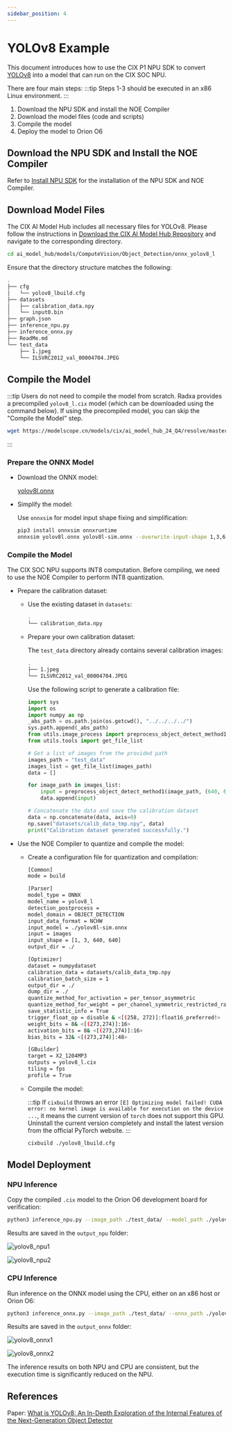 ```yaml
---
sidebar_position: 4
---
```


# YOLOv8 Example

This document introduces how to use the CIX P1 NPU SDK to convert [YOLOv8](https://github.com/ultralytics/ultralytics/tree/v8.1.43) into a model that can run on the CIX SOC NPU.

There are four main steps:
:::tip
Steps 1-3 should be executed in an x86 Linux environment.
:::

1. Download the NPU SDK and install the NOE Compiler
2. Download the model files (code and scripts)
3. Compile the model
4. Deploy the model to Orion O6

## Download the NPU SDK and Install the NOE Compiler

Refer to [Install NPU SDK](./npu-introduction#install-npu-sdk-x86-linux-environment) for the installation of the NPU SDK and NOE Compiler.

## Download Model Files

The CIX AI Model Hub includes all necessary files for YOLOv8. Please follow the instructions in [Download the CIX AI Model Hub Repository](./ai-hub#download-the-cix-ai-model-hub-repository) and navigate to the corresponding directory.

```bash
cd ai_model_hub/models/ComputeVision/Object_Detection/onnx_yolov8_l
```

Ensure that the directory structure matches the following:

```bash
.
├── cfg
│   └── yolov8_lbuild.cfg
├── datasets
│   ├── calibration_data.npy
│   └── input0.bin
├── graph.json
├── inference_npu.py
├── inference_onnx.py
├── ReadMe.md
└── test_data
    ├── 1.jpeg
    └── ILSVRC2012_val_00004704.JPEG
```

## Compile the Model

:::tip
Users do not need to compile the model from scratch. Radxa provides a precompiled `yolov8_l.cix` model (which can be downloaded using the command below). If using the precompiled model, you can skip the "Compile the Model" step.

```bash
wget https://modelscope.cn/models/cix/ai_model_hub_24_Q4/resolve/master/models/ComputeVision/Object_Detection/onnx_yolov8_l/yolov8_l.cix
```

:::

### Prepare the ONNX Model

- Download the ONNX model:

  [yolov8l.onnx](https://modelscope.cn/models/cix/ai_model_hub_24_Q4/resolve/master/models/ComputeVision/Object_Detection/onnx_yolov8_l/model/yolov8l.onnx)

- Simplify the model:

  Use `onnxsim` for model input shape fixing and simplification:

  ```bash
  pip3 install onnxsim onnxruntime
  onnxsim yolov8l.onnx yolov8l-sim.onnx --overwrite-input-shape 1,3,640,640
  ```

### Compile the Model

The CIX SOC NPU supports INT8 computation. Before compiling, we need to use the NOE Compiler to perform INT8 quantization.

- Prepare the calibration dataset:

  - Use the existing dataset in `datasets`:

    ```bash
    .
    └── calibration_data.npy
    ```

  - Prepare your own calibration dataset:

    The `test_data` directory already contains several calibration images:

    ```bash
    .
    ├── 1.jpeg
    └── ILSVRC2012_val_00004704.JPEG
    ```

    Use the following script to generate a calibration file:

    ```python
    import sys
    import os
    import numpy as np
    _abs_path = os.path.join(os.getcwd(), "../../../../")
    sys.path.append(_abs_path)
    from utils.image_process import preprocess_object_detect_method1
    from utils.tools import get_file_list

    # Get a list of images from the provided path
    images_path = "test_data"
    images_list = get_file_list(images_path)
    data = []

    for image_path in images_list:
        input = preprocess_object_detect_method1(image_path, (640, 640))[3]
        data.append(input)

    # Concatenate the data and save the calibration dataset
    data = np.concatenate(data, axis=0)
    np.save("datasets/calib_data_tmp.npy", data)
    print("Calibration dataset generated successfully.")
    ```

- Use the NOE Compiler to quantize and compile the model:

  - Create a configuration file for quantization and compilation:

    ```bash
    [Common]
    mode = build

    [Parser]
    model_type = ONNX
    model_name = yolov8_l
    detection_postprocess =
    model_domain = OBJECT_DETECTION
    input_data_format = NCHW
    input_model = ./yolov8l-sim.onnx
    input = images
    input_shape = [1, 3, 640, 640]
    output_dir = ./

    [Optimizer]
    dataset = numpydataset
    calibration_data = datasets/calib_data_tmp.npy
    calibration_batch_size = 1
    output_dir = ./
    dump_dir = ./
    quantize_method_for_activation = per_tensor_asymmetric
    quantize_method_for_weight = per_channel_symmetric_restricted_range
    save_statistic_info = True
    trigger_float_op = disable & <[(258, 272)]:float16_preferred!>
    weight_bits = 8& <[(273,274)]:16>
    activation_bits = 8& <[(273,274)]:16>
    bias_bits = 32& <[(273,274)]:48>

    [GBuilder]
    target = X2_1204MP3
    outputs = yolov8_l.cix
    tiling = fps
    profile = True
    ```

  - Compile the model:

    :::tip
    If `cixbuild` throws an error `[E] Optimizing model failed! CUDA error: no kernel image is available for execution on the device ...`,
    it means the current version of `torch` does not support this GPU. Uninstall the current version completely and install the latest version from the official PyTorch website.
    :::

    ```bash
    cixbuild ./yolov8_lbuild.cfg
    ```

## Model Deployment

### NPU Inference

Copy the compiled `.cix` model to the Orion O6 development board for verification:

```bash
python3 inference_npu.py --image_path ./test_data/ --model_path ./yolov8_l.cix
```

Results are saved in the `output_npu` folder:

![yolov8_npu1](/img/o6/yolov8_npu1.webp)

![yolov8_npu2](/img/o6/yolov8_npu2.webp)

### CPU Inference

Run inference on the ONNX model using the CPU, either on an x86 host or Orion O6:

```bash
python3 inference_onnx.py --image_path ./test_data/ --onnx_path ./yolov8l.onnx
```

Results are saved in the `output_onnx` folder:

![yolov8_onnx1](/img/o6/yolov8_onnx1.webp)

![yolov8_onnx2](/img/o6/yolov8_onnx2.webp)

The inference results on both NPU and CPU are consistent, but the execution time is significantly reduced on the NPU.

## References

Paper: [What is YOLOv8: An In-Depth Exploration of the Internal Features of the Next-Generation Object Detector](https://arxiv.org/abs/2408.15857)
